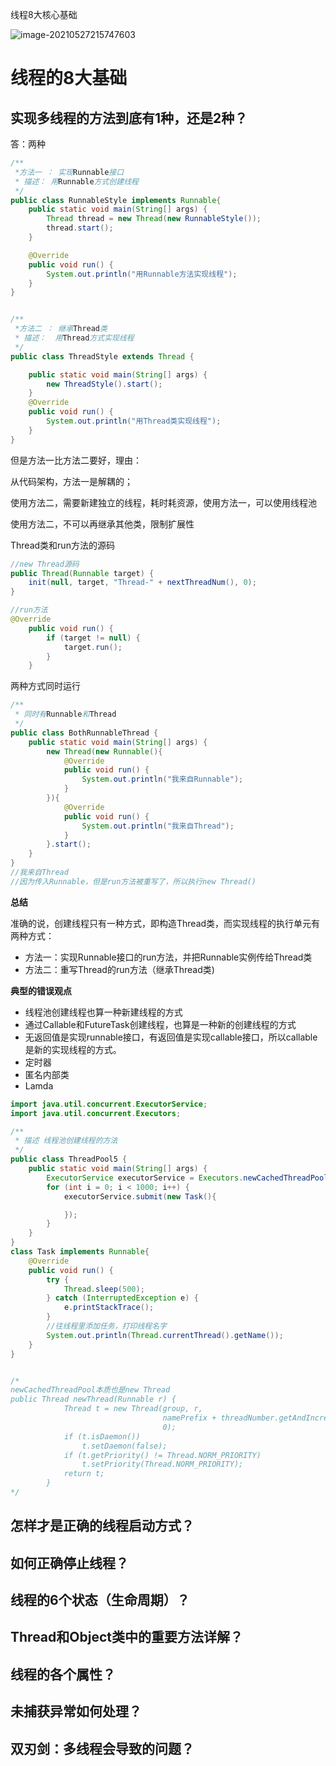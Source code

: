 

线程8大核心基础

![image-20210527215747603](多线程.assets/image-20210527215747603.png)



# 线程的8大基础

## 实现多线程的方法到底有1种，还是2种？

答：两种

```java
/**
 *方法一 ： 实现Runnable接口
 * 描述： 用Runnable方式创建线程
 */
public class RunnableStyle implements Runnable{
    public static void main(String[] args) {
        Thread thread = new Thread(new RunnableStyle());
        thread.start();
    }

    @Override
    public void run() {
        System.out.println("用Runnable方法实现线程");
    }
}
```



```java

/**
 *方法二 ： 继承Thread类
 * 描述：  用Thread方式实现线程
 */
public class ThreadStyle extends Thread {

    public static void main(String[] args) {
        new ThreadStyle().start();
    }
    @Override
    public void run() {
        System.out.println("用Thread类实现线程");
    }
}
```

但是方法一比方法二要好，理由：

从代码架构，方法一是解耦的；

使用方法二，需要新建独立的线程，耗时耗资源，使用方法一，可以使用线程池

使用方法二，不可以再继承其他类，限制扩展性



Thread类和run方法的源码

```java
//new Thread源码
public Thread(Runnable target) {
    init(null, target, "Thread-" + nextThreadNum(), 0);
}

//run方法
@Override
    public void run() {
        if (target != null) {
            target.run();
        }
    }
```



两种方式同时运行

```java
/**
 * 同时有Runnable和Thread
 */
public class BothRunnableThread {
    public static void main(String[] args) {
        new Thread(new Runnable(){
            @Override
            public void run() {
                System.out.println("我来自Runnable");
            }
        }){
            @Override
            public void run() {
                System.out.println("我来自Thread");
            }
        }.start();
    }
}
//我来自Thread
//因为传入Runnable，但是run方法被重写了，所以执行new Thread()
```



**总结**

准确的说，创建线程只有一种方式，即构造Thread类，而实现线程的执行单元有两种方式：

- 方法一：实现Runnable接口的run方法，并把Runnable实例传给Thread类
- 方法二：重写Thread的run方法（继承Thread类)



**典型的错误观点**

- 线程池创建线程也算一种新建线程的方式
- 通过Callable和FutureTask创建线程，也算是一种新的创建线程的方式
- 无返回值是实现runnable接口，有返回值是实现callable接口，所以callable是新的实现线程的方式。
- 定时器
- 匿名内部类
- Lamda

```java
import java.util.concurrent.ExecutorService;
import java.util.concurrent.Executors;

/**
 * 描述 线程池创建线程的方法
 */
public class ThreadPool5 {
    public static void main(String[] args) {
        ExecutorService executorService = Executors.newCachedThreadPool();
        for (int i = 0; i < 1000; i++) {
            executorService.submit(new Task(){

            });
        }
    }
}
class Task implements Runnable{
    @Override
    public void run() {
        try {
            Thread.sleep(500);
        } catch (InterruptedException e) {
            e.printStackTrace();
        }
        //往线程里添加任务，打印线程名字
        System.out.println(Thread.currentThread().getName());
    }
}


/*
newCachedThreadPool本质也是new Thread
public Thread newThread(Runnable r) {
            Thread t = new Thread(group, r,
                                  namePrefix + threadNumber.getAndIncrement(),
                                  0);
            if (t.isDaemon())
                t.setDaemon(false);
            if (t.getPriority() != Thread.NORM_PRIORITY)
                t.setPriority(Thread.NORM_PRIORITY);
            return t;
        }
*/
```





## 怎样才是正确的线程启动方式？





## 如何正确停止线程？



## 线程的6个状态（生命周期）？



## Thread和Object类中的重要方法详解？



## 线程的各个属性？



## 未捕获异常如何处理？



## 双刃剑：多线程会导致的问题？





































































































































































































